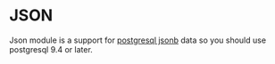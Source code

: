 # JSON

Json module is a support for [postgresql jsonb](
https://www.postgresql.org/docs/current/static/datatype-json.html) data
so you should use postgresql 9.4 or later.